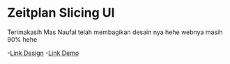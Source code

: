 # Zeitplan Slicing UI

Terimakasih Mas Naufal telah membagikan desain nya hehe 
webnya masih 90% hehe

-<a href="https://www.figma.com/community/file/1061304266818856605" >Link Design</a>
-<a href="https://zeitplann.netlify.app">Link Demo</a>

